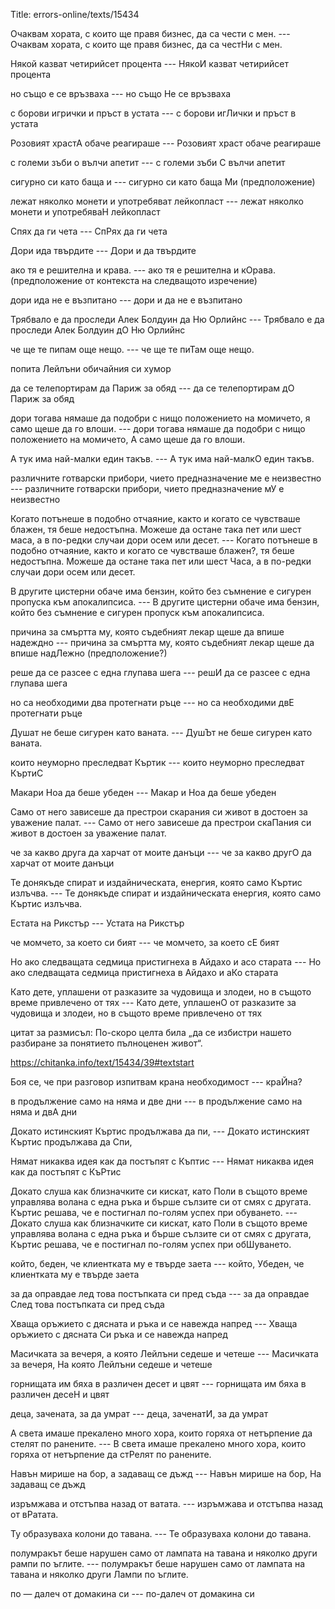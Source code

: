 Title: errors-online/texts/15434

Очаквам хората, с които ще правя бизнес, да са чести с мен. --- Очаквам хората, с които ще правя бизнес, да са честНи с мен.

Някой казват четирийсет процента --- НякоИ казват четирийсет процента

но също е се връзваха --- но също Не се връзваха

с борови игрички и пръст в устата --- с борови игЛички и пръст в устата

Розовият храстА обаче реагираше --- Розовият храст обаче реагираше

с големи зъби о вълчи апетит --- с големи зъби С вълчи апетит

сигурно си като баща и --- сигурно си като баща Ми (предположение)

лежат няколко монети и употребяват лейкопласт --- лежат няколко монети и употребяваН лейкопласт

Спях да ги чета --- СпРях да ги чета

Дори ида твърдите --- Дори и да твърдите

ако тя е решителна и крава. --- ако тя е решителна и кОрава. (предположение от контекста на следващото изречение)

дори ида не е възпитано --- дори и да не е възпитано

Трябвало е да проследи Алек Болдуин да Ню Орлийнс --- Трябвало е да проследи Алек Болдуин дО Ню Орлийнс

че ще те пипам още нещо. --- че ще те пиТам още нещо.

попита Лейлъни обичайния си хумор

да се телепортирам да Париж за обяд --- да се телепортирам дО Париж за обяд

дори тогава нямаше да подобри с нищо положението на момичето, я само щеше да го влоши. --- дори тогава нямаше да подобри с нищо положението на момичето, А само щеше да го влоши.

А тук има най-малки един такъв. --- А тук има най-малкО един такъв.

различните готварски прибори, чието предназначение ме е неизвестно --- различните готварски прибори, чието предназначение мУ е неизвестно

Когато потънеше в подобно отчаяние, както и когато се чувстваше блажен, тя беше недостъпна. Можеше да остане така пет или шест маса, а в по-редки случаи дори осем или десет. --- Когато потънеше в подобно отчаяние, както и когато се чувстваше блажен?, тя беше недостъпна. Можеше да остане така пет или шест Часа, а в по-редки случаи дори осем или десет.

В другите цистерни обаче има бензин, който без съмнение е сигурен пропуска към апокалипсиса. --- В другите цистерни обаче има бензин, който без съмнение е сигурен пропуск към апокалипсиса.

причина за смъртта му, която съдебният лекар щеше да впише надеждно --- причина за смъртта му, която съдебният лекар щеше да впише надЛежно (предположение?)

реше да се разсее с една глупава шега --- решИ да се разсее с една глупава шега

но са необходими два протегнати ръце --- но са необходими двЕ протегнати ръце

Душат не беше сигурен като ваната. --- ДушЪт не беше сигурен като ваната.

които неуморно преследват Къртик --- които неуморно преследват КъртиС

Макари Ноа да беше убеден --- Макар и Ноа да беше убеден

Само от него зависеше да престрои скарания си живот в достоен за уважение палат.  --- Само от него зависеше да престрои скаПания си живот в достоен за уважение палат. 

че за какво друга да харчат от моите данъци --- че за какво другО да харчат от моите данъци

Те донякъде спират и издайническата, енергия, която само Къртис излъчва. --- Те донякъде спират и издайническата енергия, която само Къртис излъчва.

Естата на Рикстър --- Устата на Рикстър

че момчето, за което си бият --- че момчето, за което сЕ бият

Но ако следващата седмица пристигнеха в Айдахо и асо старата --- Но ако следващата седмица пристигнеха в Айдахо и аКо старата

Като дете, уплашени от разказите за чудовища и злодеи, но в същото време привлечено от тях --- Като дете, уплашенО от разказите за чудовища и злодеи, но в същото време привлечено от тях

цитат за размисъл: По-скоро целта била „да се избистри нашето разбиране за понятието пълноценен живот“. 

https://chitanka.info/text/15434/39#textstart

Боя се, че при разговор изпитвам крана необходимост --- краЙна?

в продължение само на няма и две дни --- в продължение само на няма и двА дни

Докато истинският Къртис продължава да пи, --- Докато истинският Къртис продължава да Спи,

Нямат никаква идея как да постъпят с Къптис --- Нямат никаква идея как да постъпят с КъРтис

Докато слуша как близначките си кискат, като Поли в същото време управлява волана с една ръка и бърше сълзите си от смях с другата. Къртис решава, че е постигнал по-голям успех при обуването. --- Докато слуша как близначките си кискат, като Поли в същото време управлява волана с една ръка и бърше сълзите си от смях с другата, Къртис решава, че е постигнал по-голям успех при обШуването.

 който, беден, че клиентката му е твърде заета ---  който, Убеден, че клиентката му е твърде заета

за да оправдае лед това постъпката си пред съда --- за да оправдае След това постъпката си пред съда

Хваща оръжието с дясната и ръка и се навежда напред --- Хваща оръжието с дясната Си ръка и се навежда напред

Масичката за вечеря, а която Лейлъни седеше и четеше --- Масичката за вечеря, На която Лейлъни седеше и четеше

горнищата им бяха в различен десет и цвят --- горнищата им бяха в различен десеН и цвят

деца, зачената, за да умрат --- деца, заченатИ, за да умрат

А света имаше прекалено много хора, които горяха от нетърпение да стелят по ранените. --- В света имаше прекалено много хора, които горяха от нетърпение да стРелят по ранените.

Навън мирише на бор, а задаващ се дъжд --- Навън мирише на бор, На задаващ се дъжд

изръмжава и отстъпва назад от ватата.  --- изръмжава и отстъпва назад от вРатата.

Ту образуваха колони до тавана. --- Те образуваха колони до тавана.

полумракът беше нарушен само от лампата на тавана и няколко други рампи по ъглите. --- полумракът беше нарушен само от лампата на тавана и няколко други Лампи по ъглите. 

по — далеч от домакина си --- по-далеч от домакина си

